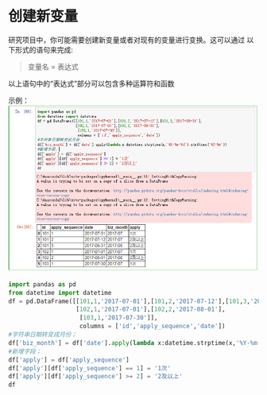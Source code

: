 # 创建新变量

研究项目中，你可能需要创建新变量或者对现有的变量进行变换。这可以通过 以下形式的语句来完成:
> 变量名 = 表达式

以上语句中的“表达式”部分可以包含多种运算符和函数

示例：
![](assets/markdown-img-paste-20170813104321201.png)
```python
import pandas as pd
from datetime import datetime
df = pd.DataFrame([[101,1,'2017-07-01'],[101,2,'2017-07-12'],[101,3,'2017-08-31'],
                   [102,1,'2017-07-01'],[102,2,'2017-08-01'],
                    [103,1,'2017-07-30']],
                    columns = ['id','apply_sequence','date'])
#字符串日期转变成月份；                 
df['biz_month'] = df['date'].apply(lambda x:datetime.strptime(x,'%Y-%m-%d').strftime('%Y-%m'))
#新增字段；
df['apply'] = df['apply_sequence']
df['apply'][df['apply_sequence'] == 1] = '1次'
df['apply'][df['apply_sequence'] >= 2] = '2及以上'
df
```

